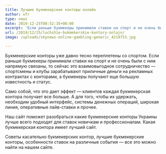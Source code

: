 ```yaml
---
title: Лучшие букмекерские конторы онлайн
author: xfr
type: news
date: 2019-12-25T08:52:35+00:00
excerpt: 'Если раньше букмекеры принимали ставки на спорт и не очень были с ним напрямую связаны, то сейчас это взаимовыгодное сотрудничество - спортсмены и клубы зарабатывают приличные деньги на рекламных контрактах с конторами, а букмекеры получают еще большую известность и статус...'
url: /2019/12/25/luchshie-bukmekerskie-kontory-onlajn/
image: /uploads/skynews-online-gambling-generic_4219753.jpg

---
```

Букмекерские конторы уже давно тесно переплетены со спортом. Если раньше букмекеры принимали ставки на спорт и не очень были с ним напрямую связаны, то сейчас это взаимовыгодное сотрудничество &#8212; спортсмены и клубы зарабатывают приличные деньги на рекламных контрактах с конторами, а букмекеры получают еще большую известность и статус.

Само собой, что это дает эффект &#8212; клиентов каждая букмекерская контора получает все больше. А для того, чтобы их удержать, необходим удобный интерфейс, системы денежных операций, широкая линия, оперативные лайв-ставки и прочее.

Наш сайт поможет разобраться какие букмекерские конторы Украины лучше всего подходят для ставок новичкам и профессионалам. Какая букмекерская контора имеет лучший сайт.

Советы касательно букмекерских контор, лучшие букмекерские конторы, особенности ставок на различные события &#8212; все это можно найти на нашем сайте.